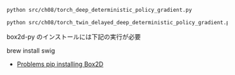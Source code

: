 ```sh
python src/ch08/torch_deep_deterministic_policy_gradient.py

python src/ch08/torch_twin_delayed_deep_deterministic_policy_gradient.py
```

box2d-py のインストールには下記の実行が必要

brew install swig

- [Problems pip installing Box2D](https://stackoverflow.com/questions/51811263/problems-pip-installing-box2d)
